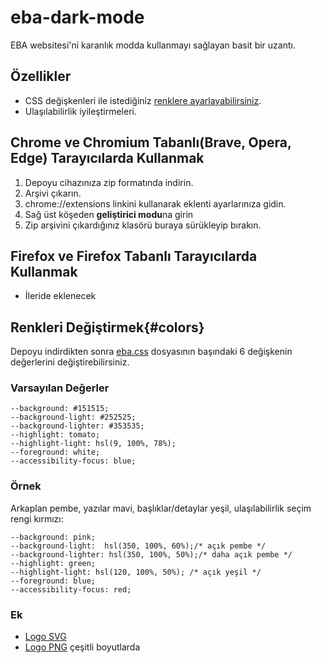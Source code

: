 # eba-dark-mode

EBA websitesi'ni karanlık modda kullanmayı sağlayan basit bir uzantı.

## Özellikler

- CSS değişkenleri ile istediğiniz [renklere ayarlayabilirsiniz](#colors).
- Ulaşılabilirlik iyileştirmeleri.

## Chrome ve Chromium Tabanlı(Brave, Opera, Edge) Tarayıcılarda Kullanmak

1. Depoyu cihazınıza zip formatında indirin.
2. Arşivi çıkarın.
3. chrome://extensions linkini kullanarak eklenti ayarlarınıza gidin.
4. Sağ üst köşeden **geliştirici modu**na girin
5. Zip arşivini çıkardığınız klasörü buraya sürükleyip bırakın.

## Firefox ve Firefox Tabanlı Tarayıcılarda Kullanmak

- İleride eklenecek

## Renkleri Değiştirmek{#colors}

Depoyu indirdikten sonra [eba.css](./eba.css) dosyasının başındaki 6 değişkenin değerlerini değiştirebilirsiniz.

### Varsayılan Değerler

    --background: #151515;
    --background-light: #252525;
    --background-lighter: #353535;
    --highlight: tomato;
    --highlight-light: hsl(9, 100%, 78%);
    --foreground: white;
    --accessibility-focus: blue;

### Örnek

Arkaplan pembe, yazılar mavi, başlıklar/detaylar yeşil, ulaşılabilirlik seçim rengi kırmızı:

    --background: pink;
    --background-light:  hsl(350, 100%, 60%);/* açık pembe */
    --background-lighter: hsl(350, 100%, 50%);/* daha açık pembe */
    --highlight: green;
    --highlight-light: hsl(120, 100%, 50%); /* açık yeşil */
    --foreground: blue;
    --accessibility-focus: red;

### Ek
- [Logo SVG](./img/svg)
- [Logo PNG](./img) çeşitli boyutlarda

